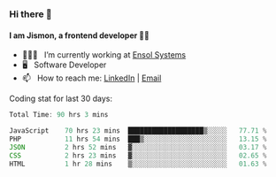 ### Hi there 👋

#### I am Jismon, a frontend developer 👦🏻

- 🧑🏻‍💻   &nbsp; I’m currently working at <a href='https://www.ensolsystems.com/' target="_blank">Ensol Systems</a>
- 🖥   &nbsp; Software Developer
- 📫   &nbsp; How to reach me: <a href='https://www.linkedin.com/in/jismonthomas/'>LinkedIn</a> | <a href='mailto:hellojismonthomas@gmail.com'>Email</a>

Coding stat for last 30 days:
<!--START_SECTION:waka-->

```javascript
Total Time: 90 hrs 3 mins

JavaScript    70 hrs 23 mins  ███████████████████▒░░░░░   77.71 %
PHP           11 hrs 54 mins  ███▒░░░░░░░░░░░░░░░░░░░░░   13.15 %
JSON          2 hrs 52 mins   ▓░░░░░░░░░░░░░░░░░░░░░░░░   03.17 %
CSS           2 hrs 23 mins   ▓░░░░░░░░░░░░░░░░░░░░░░░░   02.65 %
HTML          1 hr 28 mins    ▒░░░░░░░░░░░░░░░░░░░░░░░░   01.63 %
```

<!--END_SECTION:waka-->

<!--
**jismonthomas/jismonthomas** is a ✨ _special_ ✨ repository because its `README.md` (this file) appears on your GitHub profile.

Here are some ideas to get you started:

- 🔭 I’m currently working on ...
- 🌱 I’m currently learning ...
- 👯 I’m looking to collaborate on ...
- 🤔 I’m looking for help with ...
- 💬 Ask me about ...
- 📫 How to reach me: ...
- 😄 Pronouns: ...
- ⚡ Fun fact: ...
-->
